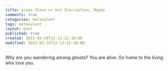 ```yaml
---
title: Grave Stone or Urn Inscription, Maybe
comments: true
categories: metavalent
tags: metavalent
layout: post
published: true
created: 2023-03-24T12:12:12-10:00
modified: 2023-03-24T12:12:12-10:00
---
```


Why are you wandering among ghosts?
You are alive.
Go home to the living who love you.

